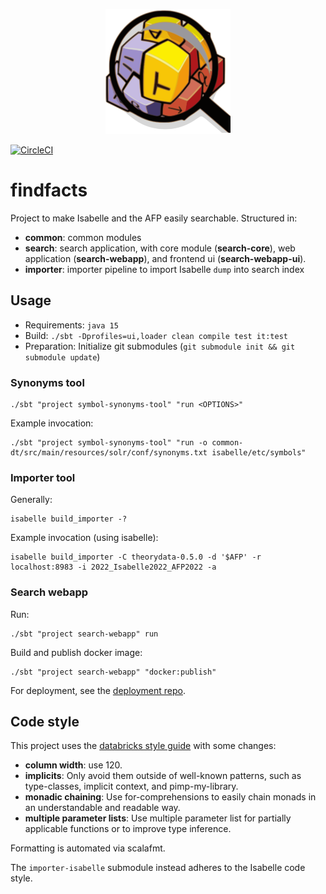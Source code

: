 <p align="center">
  <img title="FindFacts" src="search-webapp/public/images/android-chrome-384x384.png" width="200px" />
</p>

[![CircleCI](https://circleci.com/gh/qaware/findfacts/tree/master.svg?style=svg)](https://circleci.com/gh/qaware/findfacts/tree/master)

# findfacts
Project to make Isabelle and the AFP easily searchable. Structured in:
- **common**: common modules
- **search**: search application, with core module (**search-core**), web application (**search-webapp**), and frontend ui (**search-webapp-ui**).
- **importer**: importer pipeline to import Isabelle `dump` into search index

## Usage
- Requirements: `java 15`
- Build: `./sbt -Dprofiles=ui,loader clean compile test it:test`
- Preparation: Initialize git submodules (`git submodule init && git submodule update`)

### Synonyms tool
```shell
./sbt "project symbol-synonyms-tool" "run <OPTIONS>"
```
Example invocation:
```shell
./sbt "project symbol-synonyms-tool" "run -o common-dt/src/main/resources/solr/conf/synonyms.txt isabelle/etc/symbols"
```

### Importer tool
Generally:
```shell
isabelle build_importer -?
```
Example invocation (using isabelle):
```shell
isabelle build_importer -C theorydata-0.5.0 -d '$AFP' -r localhost:8983 -i 2022_Isabelle2022_AFP2022 -a
``` 

### Search webapp
Run:
```shell
./sbt "project search-webapp" run
```

Build and publish docker image:
```shell
./sbt "project search-webapp" "docker:publish"
```

For deployment, see the [deployment repo](https://github.com/qaware/findfacts-deployment).

## Code style
This project uses the [databricks style guide](https://github.com/databricks/scala-style-guide) with some changes:

- __column width__: use 120.
- __implicits__: Only avoid them outside of well-known patterns, such as type-classes, implicit context, and pimp-my-library.
- __monadic chaining__: Use for-comprehensions to easily chain monads in an understandable and readable way.
- __multiple parameter lists__: Use multiple parameter list for partially applicable functions or to improve type inference.

Formatting is automated via scalafmt.

The `importer-isabelle` submodule instead adheres to the Isabelle code style.